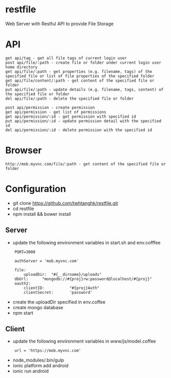 restfile
========

Web Server with Restful API to provide File Storage

API
===

```
get api/tag - get all file tags of current login user
post api/file/:path - create file or folder under current login user home directory
get api/file/:path - get properties (e.g. filename, tags) of the specified file or list of file properties of the specified folder 
get api/file/content/:path - get content of the specified file or folder
put api/file/:path - update details (e.g. filename, tags, content) of the specified file or folder
del api/file/:path - delete the specified file or folder

post api/permission - create permission
get api/permission - get list of permissions
get api/permission/:id - get permission with specified id
put api/permission/:id - update permission detail with the specified id
del api/permission/:id - delete permission with the specified id
```

Browser
=======

```
http://mob.myvnc.com/file/:path - get content of the specified file or folder
```

Configuration
=============

*   git clone https://github.com/twhtanghk/restfile.git
*   cd restfile
*   npm install && bower install

Server
------
*   update the following environment variables in start.sh and env.cofffee
    
```
    PORT=3000
```

```
	authServer = 'mob.myvnc.com'
	
	file:
		uploadDir:	"#{__dirname}/uploads"
	dbUrl:		"mongodb://#{proj}rw:password@localhost/#{proj}"
	oauth2:
		clientID:			"#{proj}Auth"
		clientSecret:		'password'
```

*	create the uploadDir specified in env.coffee
*	create mongo database
*	npm start

Client
------
*   update the following environment variables in www/js/model.coffee

```
	url = 'https://mob.myvnc.com'
```

*	node_modules/.bin/gulp
*	ionic platform add android
*	ionic run android

